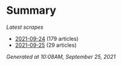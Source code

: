 # Summary
*Latest scrapes*
* [2021-09-24](https://github.com/nuuuwan/news_lk/blob/data/news_lk.2021-09-24.json) (179 articles)
* [2021-09-25](https://github.com/nuuuwan/news_lk/blob/data/news_lk.2021-09-25.json) (29 articles)

*Generated at 10:08AM, September 25, 2021*